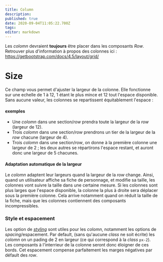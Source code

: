 ```yaml
---
title: Column
description: 
published: true
date: 2020-09-04T11:05:22.700Z
tags: 
editor: markdown
---
```


Les *colomn* devraient **toujours** être placer dans les composants *Row*. Retrouver plus d'information à propos des colonnes ici : https://getbootstrap.com/docs/4.5/layout/grid/

# Size
Ce champ vous permet d'ajuster la largeur de la colonne. Elle fonctionne sur une echelle de 1 à 12, 1 étant le plus mince et 12 tout l'espace disponible. 
Sans aucune valeur, les colonnes se repartissent équitablement l'espace :
#### exemples
* Une *colomn* dans une section/*row* prendra toute la largeur de la *row* (largeur de 12).
* Trois *colomn* dans une section/*row* prendrons un tier de la largeur de la *row* chacune (largeur de 4).
* Trois *colomn* dans une section/*row*, on donne à la première colonne une largeur de 2 ; les deux autres se répartirons l'espace restant, et auront donc une largeur de 5 chacunes.
#### Adaptation automatique de la largeur
Le *colomn* adaptent leur largeurs quand la largeur de la *row* change. Ainsi, quand un utilisateur affiche sa fiche de personnage, et modifie sa taille, les colonnes vont suivre la taille dans une certaine mesure.
Si les colonnes sont plus larges que l'espace disponible, la colonne la plus à droite sera déplacer sous la première colonne. Cela arrive notamment quand on réduit la taille de la fiche, mais que les colonnes contiennent des composants incompressibles.

### Style et espacement
Les option de [*styling*](https://lets-role.wiki/fr/system-builder/general/styling) sont utiles pour les *colomn*, notamment les options de *spacing*/espacement.
Par default, (sans qu'aucune *class* ne soit écrite) les *colomn* on un pading de 2 en largeur (ce qui correspond à la *class* `px-2`). Les composants à l'interrieur de la colonne seront donc éloigner de ces bords. Cet espacement compense parfaitement les marges négatives par défault des *row*.
